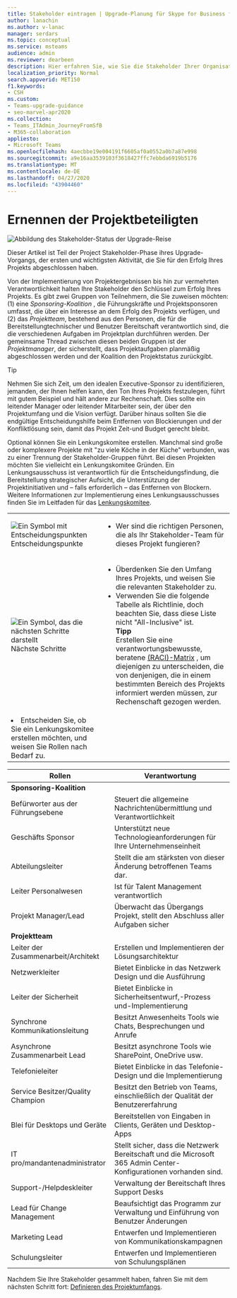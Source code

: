 ```yaml
---
title: Stakeholder eintragen | Upgrade-Planung für Skype for Business für Teams
author: lanachin
ms.author: v-lanac
manager: serdars
ms.topic: conceptual
ms.service: msteams
audience: admin
ms.reviewer: dearbeen
description: Hier erfahren Sie, wie Sie die Stakeholder Ihrer Organisation strukturieren, um sicherzustellen, dass das Microsoft Teams-Upgrade erfolgreich ist.
localization_priority: Normal
search.appverid: MET150
f1.keywords:
- CSH
ms.custom:
- Teams-upgrade-guidance
- seo-marvel-apr2020
ms.collection:
- Teams_ITAdmin_JourneyFromSfB
- M365-collaboration
appliesto:
- Microsoft Teams
ms.openlocfilehash: 4aecbbe19e004191f6605af0a0552a0b7a87e998
ms.sourcegitcommit: a9e16aa3539103f3618427ffc7ebbda6919b5176
ms.translationtype: MT
ms.contentlocale: de-DE
ms.lasthandoff: 04/27/2020
ms.locfileid: "43904460"
---
```

# <a name="enlist-your-project-stakeholders"></a>Ernennen der Projektbeteiligten

![Abbildung des Stakeholder-Status der Upgrade-Reise](media/upgrade-banner-stakeholders.png "Phasen der Upgrade-Reise, wobei der Schwerpunkt auf dem Sammeln Ihres Teams von Projekt beteiligten liegt")

Dieser Artikel ist Teil der Project Stakeholder-Phase ihres Upgrade-Vorgangs, der ersten und wichtigsten Aktivität, die Sie für den Erfolg Ihres Projekts abgeschlossen haben.

Von der Implementierung von Projektergebnissen bis hin zur vermehrten Verantwortlichkeit halten Ihre Stakeholder den Schlüssel zum Erfolg Ihres Projekts. Es gibt zwei Gruppen von Teilnehmern, die Sie zuweisen möchten: (1) eine _Sponsoring-Koalition_ , die Führungskräfte und Projektsponsoren umfasst, die über ein Interesse an dem Erfolg des Projekts verfügen, und (2) das _Projektteam_, bestehend aus den Personen, die für die Bereitstellungtechnischer und Benutzer Bereitschaft verantwortlich sind, die die verschiedenen Aufgaben im Projektplan durchführen werden. Der gemeinsame Thread zwischen diesen beiden Gruppen ist der _Projektmanager_, der sicherstellt, dass Projektaufgaben planmäßig abgeschlossen werden und der Koalition den Projektstatus zurückgibt.

> [!Tip]
> Nehmen Sie sich Zeit, um den idealen Executive-Sponsor zu identifizieren, jemanden, der Ihnen helfen kann, den Ton Ihres Projekts festzulegen, führt mit gutem Beispiel und hält andere zur Rechenschaft. Dies sollte ein leitender Manager oder leitender Mitarbeiter sein, der über den Projektumfang und die Vision verfügt. Darüber hinaus sollten Sie die endgültige Entscheidungshilfe beim Entfernen von Blockierungen und der Konfliktlösung sein, damit das Projekt Zeit-und Budget gerecht bleibt.

Optional können Sie ein Lenkungskomitee erstellen. Manchmal sind große oder komplexere Projekte mit "zu viele Köche in der Küche" verbunden, was zu einer Trennung der Stakeholder-Gruppen führt. Bei diesen Projekten möchten Sie vielleicht ein Lenkungskomitee Gründen. Ein Lenkungsausschuss ist verantwortlich für die Entscheidungsfindung, die Bereitstellung strategischer Aufsicht, die Unterstützung der Projektinitiativen und – falls erforderlich – das Entfernen von Blockern. Weitere Informationen zur Implementierung eines Lenkungsausschusses finden Sie im Leitfaden für das [Lenkungskomitee](https://aka.ms/SteeringCommittee).

| | |
|---|---|
| ![Ein Symbol mit Entscheidungspunkten](media/audio_conferencing_image7.png) <br/>Entscheidungspunkte | <ul><li>Wer sind die richtigen Personen, die als Ihr Stakeholder-Team für dieses Projekt fungieren?</li></ul> |
| ![Ein Symbol, das die nächsten Schritte darstellt](media/audio_conferencing_image9.png)<br/>Nächste Schritte | <ul><li>Überdenken Sie den Umfang Ihres Projekts, und weisen Sie die relevanten Stakeholder zu.</li><li>Verwenden Sie die folgende Tabelle als Richtlinie, doch beachten Sie, dass diese Liste nicht "All-Inclusive" ist.<br><strong>Tipp</strong><br>Erstellen Sie eine verantwortungsbewusste, beratene [(RACI)-Matrix](https://en.wikipedia.org/wiki/Responsibility_assignment_matrix) , um diejenigen zu unterscheiden, die von denjenigen, die in einem bestimmten Bereich des Projekts informiert werden müssen, zur Rechenschaft gezogen werden.</li> |
| <li>Entscheiden Sie, ob Sie ein Lenkungskomitee erstellen möchten, und weisen Sie Rollen nach Bedarf zu.</li></ul> | |

|  Rollen | Verantwortung |
|---|---|
| **Sponsoring-Koalition** | |
| Befürworter aus der Führungsebene | Steuert die allgemeine Nachrichtenübermittlung und Verantwortlichkeit |
| Geschäfts Sponsor | Unterstützt neue Technologieanforderungen für Ihre Unternehmenseinheit |
| Abteilungsleiter | Stellt die am stärksten von dieser Änderung betroffenen Teams dar. |
| Leiter Personalwesen | Ist für Talent Management verantwortlich |
| Projekt Manager/Lead | Überwacht das Übergangs Projekt, stellt den Abschluss aller Aufgaben sicher |
| **Projektteam** | |
| Leiter der Zusammenarbeit/Architekt | Erstellen und Implementieren der Lösungsarchitektur |
| Netzwerkleiter | Bietet Einblicke in das Netzwerk Design und die Ausführung |
| Leiter der Sicherheit | Bietet Einblicke in Sicherheitsentwurf,-Prozess und-Implementierung |
| Synchrone Kommunikationsleitung | Besitzt Anwesenheits Tools wie Chats, Besprechungen und Anrufe |
| Asynchrone Zusammenarbeit Lead | Besitzt asynchrone Tools wie SharePoint, OneDrive usw. |
| Telefonieleiter | Bietet Einblicke in das Telefonie-Design und die Implementierung |
| Service Besitzer/Quality Champion | Besitzt den Betrieb von Teams, einschließlich der Qualität der Benutzererfahrung |
| Blei für Desktops und Geräte | Bereitstellen von Eingaben in Clients, Geräten und Desktop-Apps |
| IT pro/mandantenadministrator | Stellt sicher, dass die Netzwerk Bereitschaft und die Microsoft 365 Admin Center-Konfigurationen vorhanden sind. |
| Support-/Helpdeskleiter | Verwaltung der Bereitschaft Ihres Support Desks |
| Lead für Change Management | Beaufsichtigt das Programm zur Verwaltung und Einführung von Benutzer Änderungen |
| Marketing Lead | Entwerfen und Implementieren von Kommunikationskampagnen |
| Schulungsleiter | Entwerfen und Implementieren von Schulungsplänen |

Nachdem Sie Ihre Stakeholder gesammelt haben, fahren Sie mit dem nächsten Schritt fort: [Definieren des Projektumfangs](https://aka.ms/SkypetoTeams-Scope).
